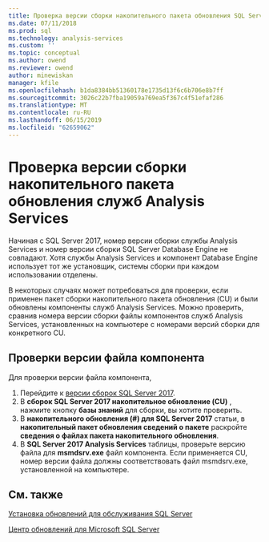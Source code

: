 ```yaml
---
title: Проверка версии сборки накопительного пакета обновления SQL Server Analysis Services | Документация Майкрософт
ms.date: 07/11/2018
ms.prod: sql
ms.technology: analysis-services
ms.custom: ''
ms.topic: conceptual
ms.author: owend
ms.reviewer: owend
author: minewiskan
manager: kfile
ms.openlocfilehash: b1da8384bb51360178e1735d13f6c6b706e8b7ff
ms.sourcegitcommit: 3026c22b7fba19059a769ea5f367c4f51efaf286
ms.translationtype: MT
ms.contentlocale: ru-RU
ms.lasthandoff: 06/15/2019
ms.locfileid: "62659062"
---
```

# <a name="verify-analysis-services-cumulative-update-build-version"></a>Проверка версии сборки накопительного пакета обновления служб Analysis Services

Начиная с SQL Server 2017, номер версии сборки службы Analysis Services и номер версии сборки SQL Server Database Engine не совпадают. Хотя службы Analysis Services и компонент Database Engine использует тот же установщик, системы сборки при каждом использовании отделены.

 В некоторых случаях может потребоваться для проверки, если применен пакет сборки накопительного пакета обновления (CU) и были обновлены компоненты служб Analysis Services. Можно проверить, сравнив номера версии сборки файлы компонентов служб Analysis Services, установленных на компьютере с номерами версий сборки для конкретного CU.

## <a name="verify-component-file-version"></a>Проверки версии файла компонента

Для проверки версии файла компонента, 

1. Перейдите к [версии сборок SQL Server 2017](https://support.microsoft.com/help/4047329). 
2. В **сборок SQL Server 2017 накопительное обновление (CU)** , нажмите кнопку **базы знаний** для сборки, вы хотите проверить.
3. В **накопительного обновления (#) для SQL Server 2017** статьи, в **накопительный пакет обновления сведений о пакете** раскройте **сведения о файлах пакета накопительного обновления**.
4. В **SQL Server 2017 Analysis Services** таблицы, проверьте версию файла для **msmdsrv.exe** файл компонента. Если применяется CU, номер версии файла должны соответствовать файл msmdsrv.exe, установленной на компьютере.

## <a name="see-also"></a>См. также  

[Установка обновлений для обслуживания SQL Server](../../database-engine/install-windows/install-sql-server-servicing-updates.md)  

[Центр обновлений для Microsoft SQL Server](https://msdn.microsoft.com/library/ff803383.aspx)
  
  

